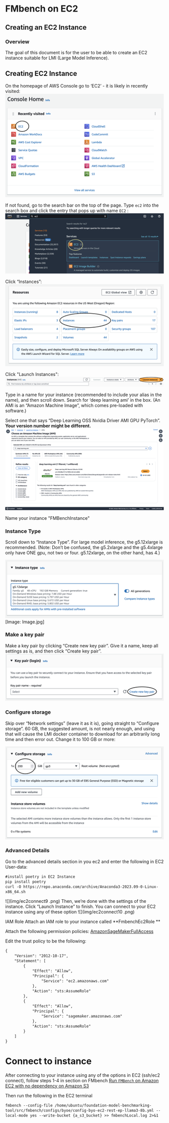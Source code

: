 # FMbench on EC2

## Creating an EC2 Instance

### Overview

The goal of this document is for the user to be able to create an EC2 instance suitable for LMI (Large Model Inference).

## Creating EC2 Instance

On the homepage of AWS Console go to ‘EC2’ - it is likely in recently visited:
![](img/ec2connect1.png)

If not found, go to the search bar on the top of the page. Type `ec2` into the search box and click the entry that pops up with name `EC2` :
![](img/ec2connect2.png)

Click “Instances”:
![](img/ec2connect3.png)

Click "Launch Instances":
![](img/ec2connect4.png)

Type in a name for your instance (recommended to include your alias in the name), and then scroll down. Search for ‘deep learning ami’ in the box. (An AMI is an “Amazon Machine Image”, which comes pre-loaded with software.)

Select one that says “Deep Learning OSS Nvidia Driver AMI GPU PyTorch”. **Your version number might be different.** 
![](img/ec2connect5.png)

Name your instance "FMBenchInstance"

### Instance Type

Scroll down to “Instance Type”. For large model inference, the g5.12xlarge is recommended. (Note: Don’t be confused, the g5.2xlarge and the g5.4xlarge only have ONE gpu, not two or four. g5.12xlarge, on the other hand, has 4.)

![](img/ec2connect6.png)
[Image: Image.jpg]
### Make a key pair

Make a key pair by clicking “Create new key pair”. Give it a name, keep all settings as is, and then click “Create key pair”.
![](img/ec2connect7.png)
### Configure storage

Skip over “Network settings” (leave it as it is), going straight to “Configure storage”. 60 GB, the suggested amount, is not nearly enough, and using that will cause the LMI docker container to download for an arbitrarily long time and then error out. Change it to 100 GB or more:

![](img/ec2connect8.png)
### Advanced Details
Go to the advanced details section in you ec2 and enter the following in EC2 User-data:

```
#install poetry in EC2 Instance
pip install poetry
curl -O https://repo.anaconda.com/archive/Anaconda3-2023.09-0-Linux-x86_64.sh
```
![](img/ec2connect9
.png)
Then, we’re done with the settings of the instance. Click “Launch Instance” to finish. You can connect to your EC2 instance using any of these option
![](img/ec2connect10
.png)

IAM Role
Attach an IAM role to your instance called **FmbenchEc2Role 
**

Attach the following permission policies: [AmazonSageMakerFullAccess](https://us-east-1.console.aws.amazon.com/iam/home?region=us-east-1#/policies/details/arn%3Aaws%3Aiam%3A%3Aaws%3Apolicy%2FAmazonSageMakerFullAccess)

Edit the trust policy to be the following:
```
{
    "Version": "2012-10-17",
    "Statement": [
        {
            "Effect": "Allow",
            "Principal": {
                "Service": "ec2.amazonaws.com"
            },
            "Action": "sts:AssumeRole"
        },
        {
            "Effect": "Allow",
            "Principal": {
                "Service": "sagemaker.amazonaws.com"
            },
            "Action": "sts:AssumeRole"
        }
    ]
}
```

# **Connect to instance**

After connecting to your instance using any of the options in EC2 (ssh/ec2 connect), follow steps 1-4 in section on FMbench
[Run `FMBench` on Amazon EC2 with no dependency on Amazon S3](https://github.com/aws-samples/foundation-model-benchmarking-tool/tree/ec2-deployment?tab=readme-ov-file#run-fmbench-on-amazon-ec2-with-no-dependency-on-amazon-s3)

Then run the following in the EC2 terminal

```
fmbench --config-file /home/ubuntu/foundation-model-benchmarking-tool/src/fmbench/configs/byoe/config-byo-ec2-rest-ep-llama3-8b.yml --local-mode yes --write-bucket {a_s3_bucket} >> fmbenchLocal.log 2>&1
```
